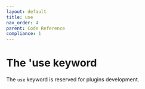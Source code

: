 ```yaml
---
layout: default
title: use
nav_order: 4
parent: Code Reference
compliance: 1
---
```


# The 'use keyword

The `use` keyword is reserved for plugins development.
